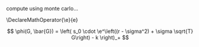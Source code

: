 compute using monte carlo...

\DeclareMathOperator{\e}{e}

$$
\phi(G, \bar{G}) = \left( s_0 \cdot \e^\left((r - \sigma^2) + \sigma \sqrt{T} G\right) - k \right)_+
$$
